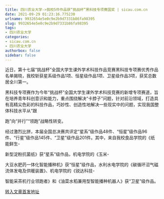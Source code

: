 ```yaml
---
title: 四川农业大学->我校5件作品获“挑战杯”黑科技专项赛国奖 | sicau.com.cn
date: 2021-09-29 01:23:16.775230
urlname: 9932654e5e0c9e2b9d7331b86fa98395
slug: 9932654e5e0c9e2b9d7331b86fa98395
tags: 
- 四川农业大学
categories:
- sicau.com.cn
- 四川农业大学
authorbox: false
sidebar: false
---
```

近日，第十七届“挑战杯”全国大学生课外学术科技作品竞赛黑科技专项赛优秀作品名单揭晓，我校斩获星系级作品1项、恒星级作品1项、卫星级作品3项，获奖总数居全川第一。

黑科技专项赛作为今年“挑战杯”全国大学生课外学术科技竞赛的新增专项赛道，旨在培养青年科创意识和能力，重点围绕解决“卡脖子”问题，针对前沿领域，打造具有高精尖色彩的科技作品，巧妙性、创造性地解决一些现实中的问题，实现我国整体科技水平从“跟
<!--more-->
跑”向“并行”“领跑”战略性转变。

经过激烈比拼，本届全国总决赛共评定“星系”级作品48件、“恒星”级作品96件、“行星”级作品145件、“卫星”级作品201件。其中，来自我校食品学院的《纸能鲜生-

新型淀粉抗菌纸》获“星系”级作品，机电学院的《玉米-

大豆水肥药一体化智能播种机》获“恒星”级作品，水利水电学院的《碳循环沼气磁流体发电及供暖装置》、机电学院的《锐达科技-

智能采茶机行业领跑者》和《油菜水稻兼用型智能播种机器人》获“卫星”级作品。



[转入文章首发地址](https://news.sicau.edu.cn/info/1078/64767.htm)